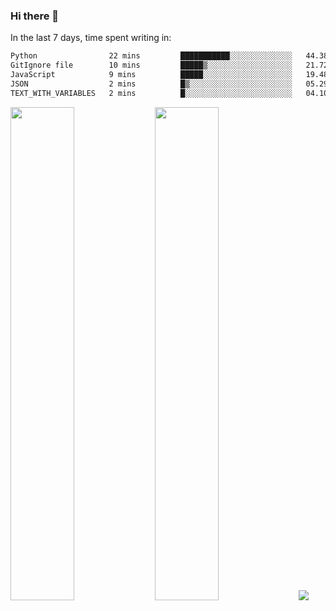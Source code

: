 ### Hi there 👋

In the last 7 days, time spent writing in:

<!--START_SECTION:waka-->

```txt
Python                22 mins         ███████████░░░░░░░░░░░░░░   44.38 %
GitIgnore file        10 mins         █████▒░░░░░░░░░░░░░░░░░░░   21.72 %
JavaScript            9 mins          █████░░░░░░░░░░░░░░░░░░░░   19.48 %
JSON                  2 mins          █▒░░░░░░░░░░░░░░░░░░░░░░░   05.29 %
TEXT_WITH_VARIABLES   2 mins          █░░░░░░░░░░░░░░░░░░░░░░░░   04.10 %
```

<!--END_SECTION:waka-->

<img src="https://wakatime.com/share/@jimtje/5d0c92de-08f8-4a72-8f2f-6a9693d1e318.svg" width=45% height=45%> <img src="https://wakatime.com/share/@jimtje/501498ae-bda5-4da7-a89d-b40bcdd5556d.svg" width=45% height=45%>
![](https://hit.yhype.me/github/profile?user_id=43537315)
